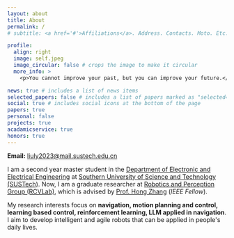 ```yaml
---
layout: about
title: About
permalink: /
# subtitle: <a href='#'>Affiliations</a>. Address. Contacts. Moto. Etc.

profile:
  align: right
  image: self.jpeg
  image_circular: false # crops the image to make it circular
  more_info: >
    <p>You cannot improve your past, but you can improve your future.</p>

news: true # includes a list of news items
selected_papers: false # includes a list of papers marked as "selected={true}"
social: true # includes social icons at the bottom of the page
papers: true
personal: false
projects: true
acadamicservice: true
honors: true
---
```


**Email:** liuly2023@mail.sustech.edu.cn

I am a second year master student in the <a href="https://eee.sustech.edu.cn/">Department of Electronic and Electrical Engineering</a> at <a href="https://www.sustech.edu.cn/en">Southern University of Science and Technology (SUSTech)</a>. Now, I am a graduate researcher at <a href="https://rcvlab.eee.sustech.edu.cn/">Robotics and Perception Group (RCVLab)</a>, which is advised by <a href="https://faculty.sustech.edu.cn/?tagid=zhangh33&iscss=1&snapid=1&orderby=date&go=2&lang=en">Prof. Hong Zhang</a> (<em>IEEE Fellow</em>).

<!-- Previously, I earned my Bachelor’s degree in Computer Science and Technology from Zhengzhou University. -->

My research interests focus on **navigation, motion planning and control, learning based control, reinforcement learning, LLM applied in navigation**.
I aim to develop intelligent and agile robots that can be applied in people's daily lives.

<!-- Feel free to contact me if you are interested in my works and want to collaborate with me! -->
<!-- Additionally, I was lucky to be a visiting student at [University of Cambridge](https://www.cam.ac.uk/) with credits and a research assistant at [Shenzhen Institute of Artificial Intelligence and Robotics for Society (AIRS)](https://airs.cuhk.edu.cn/en/about). -->

<!-- Write your biography here. Tell the world about yourself. Link to your favorite [subreddit](http://reddit.com). You can put a picture in, too. The code is already in, just name your picture `prof_pic.jpg` and put it in the `img/` folder.

Put your address / P.O. box / other info right below your picture. You can also disable any these elements by editing `profile` property of the YAML header of your `_pages/about.md`. Edit `_bibliography/papers.bib` and Jekyll will render your [publications page](/al-folio/publications/) automatically.

Link to your social media connections, too. This theme is set up to use [Font Awesome icons](http://fortawesome.github.io/Font-Awesome/) and [Academicons](https://jpswalsh.github.io/academicons/), like the ones below. Add your Facebook, Twitter, LinkedIn, Google Scholar, or just disable all of them. -->

